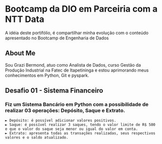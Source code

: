 # Bootcamp da DIO em Parceiria com a NTT Data

A idéia deste portifólio, é compartilhar minha evolução com o conteúdo apresentado no Bootcamp de Engenharia de Dados

## About Me
Sou Grazi Bermond, atuo como Analista de Dados, curso Gestão da Produção Industrial na Fatec de Itapetininga e estou aprimorando meus conhecimentos em Python, Git e pyspark.

## Desafio 01 - Sistema Financeiro
### Fiz um Sistema Bancário em Python com a possibilidade de realizar 03 operações: Depósito, Saque e Extrato.
    ► Depósito: é possível adicionar valores positivos.
    ► Saque: é possível realizar 3 saques, tendo o valor limite de R$ 500 e que o valor do saque seja menor ou igual do valor em conta.
    ► Extrato: apresenta todas as transações realizadas, seus respectivos valores e o saldo atualizado.
